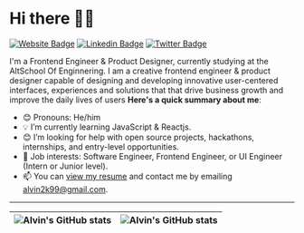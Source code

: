 # Hi there 👋🏾

 [![Website Badge](https://img.shields.io/badge/-alvinokafor.com-000000?style=for-the-badge&logo=Google-Chrome&logoColor=white&link=https://alvinokafor.com)](https://alvinokafor.com) [![Linkedin Badge](https://img.shields.io/badge/-@alvinokafor-blue?style=for-the-badge&logo=Linkedin&logoColor=white&link=https://www.linkedin.com/in/alvin-okafor-05a4a91a1/)](https://www.linkedin.com/in/alvin-okafor-05a4a91a1/) [![Twitter Badge](https://img.shields.io/badge/-@retrosearth-1ca0f1?style=for-the-badge&logo=twitter&logoColor=white&link=https://twitter.com/retrosearth)](https://twitter.com/retrosearth)

I'm a Frontend Engineer & Product Designer, currently studying at the AltSchool Of Enginnering. I am a creative frontend engineer & product designer capable of designing and developing innovative user-centered interfaces, experiences and solutions that that drive business growth and improve the daily lives of users
**Here's a quick summary about me**:

- 😊 Pronouns: He/him
- 💡 I’m currently learning JavaScript & Reactjs.
- 😊 I’m looking for help with open source projects, hackathons, internships, and entry-level opportunities.
- 💼 Job interests: Software Engineer, Frontend Engineer, or UI Engineer (Intern or Junior level).
- 📫 You can [view my resume](#) and contact me by emailing alvin2k99@gmail.com.

---

| <img align="center" src="https://github-readme-stats.vercel.app/api?username=alvinokafor&show_icons=true&include_all_commits=true&hide_border=true" alt="Alvin's GitHub stats" /> | <img align="center" src="https://github-readme-stats.vercel.app/api/top-langs/?username=alvinokafor&langs_count=8&layout=compact&hide_border=true" alt="Alvin's GitHub stats" /> |
| ------------- | ------------- |
